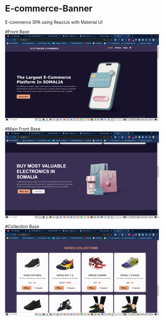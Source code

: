 # E-commerce-Banner
E-commerce  SPA using ReactJs with Material UI

#Front Base
![](4.PNG)

#Main Front Base
![](2.PNG)

#Collection Base
![](1.PNG)
